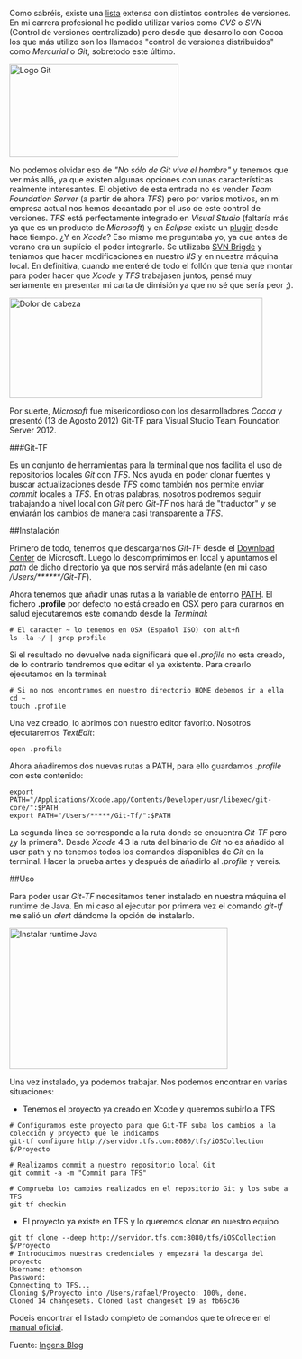 Como sabréis, existe una [lista](http://en.wikipedia.org/wiki/Comparison_of_revision_control_software) extensa con distintos controles de versiones. En mi carrera profesional he podido utilizar varios como *CVS* o *SVN* (Control de versiones centralizado) pero desde que desarrollo con Cocoa los que más utilizo son los llamados "control de versiones distribuidos" como *Mercurial* o *Git*, sobretodo este último.

<img src="http://objective-c.es/wp-content/uploads/2012/12/logo_git-300x165.png" alt="Logo Git" title="Logo Git" width="300" height="165" class="aligncenter size-medium wp-image-717" />

No podemos olvidar eso de *"No sólo de Git vive el hombre"* y tenemos que ver más allá, ya que existen algunas opciones con unas características realmente interesantes. El objetivo de esta entrada no es vender *Team Foundation Server* (a partir de ahora *TFS*) pero por varios motivos, en mi empresa actual nos hemos decantado por el uso de este control de versiones. *TFS* está perfectamente integrado en *Visual Studio* (faltaría más ya que es un producto de *Microsoft*) y en *Eclipse* existe un [plugin](http://marketplace.eclipse.org/content/tfs-plug-eclipse#.UMinfJPm6zA) desde hace tiempo. ¿Y en *Xcode*? Eso mismo me preguntaba yo, ya que antes de verano era un suplício el poder integrarlo. Se utilizaba [SVN Brigde](http://svnbridge.codeplex.com/) y teníamos que hacer modificaciones en nuestro *IIS* y en nuestra máquina local. En definitiva, cuando me enteré de todo el follón que tenía que montar para poder hacer que *Xcode* y *TFS* trabajasen juntos, pensé muy seriamente en presentar mi carta de dimisión ya que no sé que sería peor ;).

<img src="http://objective-c.es/wp-content/uploads/2012/12/dolor_de_cabeza.jpeg" alt="Dolor de cabeza" title="Dolor de cabeza" width="449" height="178" class="aligncenter size-full wp-image-727" />

Por suerte, *Microsoft* fue misericordioso con los desarrolladores *Cocoa* y presentó (13 de Agosto 2012) Git-TF para Visual Studio Team Foundation Server 2012.

###Git-TF

Es un conjunto de herramientas para la terminal que nos facilita el uso de repositorios locales *Git* con *TFS*. Nos ayuda en poder clonar fuentes y buscar actualizaciones desde *TFS* como también nos permite enviar *commit* locales a *TFS*. En otras palabras, nosotros podremos seguir trabajando a nivel local con *Git* pero *Git-TF* nos hará de "traductor" y se enviarán los cambios de manera casi transparente a *TFS*.

##Instalación

Primero de todo, tenemos que descargarnos *Git-TF* desde el [Download Center](http://www.microsoft.com/en-us/download/details.aspx?id=30474) de Microsoft. Luego lo descomprimimos en local y apuntamos el *path* de dicho directorio ya que nos servirá más adelante (en mi caso */Users/\*\*\*\*\*\*/Git-TF*).

Ahora tenemos que añadir unas rutas a la variable de entorno [PATH](http://www.bonillaware.com/configurar-variable-entorno-path-mac). El fichero **.profile** por defecto no está creado en OSX pero para curarnos en salud ejecutaremos este comando desde la *Terminal*:

    # El caracter ~ lo tenemos en OSX (Español ISO) con alt+ñ
    ls -la ~/ | grep profile
    
Si el resultado no devuelve nada significará que el *.profile* no esta creado, de lo contrario tendremos que editar el ya existente. Para crearlo ejecutamos en la terminal:

    # Si no nos encontramos en nuestro directorio HOME debemos ir a ella
    cd ~
    touch .profile
    
Una vez creado, lo abrimos con nuestro editor favorito. Nosotros ejecutaremos *TextEdit*:

    open .profile
    
Ahora añadiremos dos nuevas rutas a PATH, para ello guardamos *.profile* con este contenido:

    export PATH="/Applications/Xcode.app/Contents/Developer/usr/libexec/git-core/":$PATH
    export PATH="/Users/*****/Git-Tf/":$PATH
    
La segunda línea se corresponde a la ruta donde se encuentra *Git-TF* pero ¿y la primera?. Desde *Xcode* 4.3 la ruta del binario de *Git* no es añadido al user path y no tenemos todos los comandos disponibles de *Git* en la terminal. Hacer la prueba antes y después de añadirlo al *.profile* y vereis.

##Uso

Para poder usar *Git-TF* necesitamos tener instalado en nuestra máquina el runtime de Java. En mi caso al ejecutar por primera vez el comando *git-tf* me salió un *alert* dándome la opción de instalarlo.

<img src="http://objective-c.es/wp-content/uploads/2012/12/runtime_java-e1355950371268.png" alt="Instalar runtime Java" title="Instalar runtime Java" width="387" height="250" class="aligncenter size-full wp-image-738" />

Una vez instalado, ya podemos trabajar. Nos podemos encontrar en varias situaciones:

* Tenemos el proyecto ya creado en Xcode y queremos subirlo a TFS

<!-- -->

    # Configuramos este proyecto para que Git-TF suba los cambios a la colección y proyecto que le indicamos
    git-tf configure http://servidor.tfs.com:8080/tfs/iOSCollection $/Proyecto
     
    # Realizamos commit a nuestro repositorio local Git
    git commit -a -m "Commit para TFS"
     
    # Comprueba los cambios realizados en el repositorio Git y los sube a TFS
    git-tf checkin
    
* El proyecto ya existe en TFS y lo queremos clonar en nuestro equipo

<!-- -->

    git tf clone --deep http://servidor.tfs.com:8080/tfs/iOSCollection $/Proyecto
    # Introducimos nuestras credenciales y empezará la descarga del proyecto
    Username: ethomson
    Password: 
    Connecting to TFS...
    Cloning $/Proyecto into /Users/rafael/Proyecto: 100%, done.                   
    Cloned 14 changesets. Cloned last changeset 19 as fb65c36
    
Podeis encontrar el listado completo de comandos que te ofrece en el [manual oficial](http://webcache.googleusercontent.com/search?q=cache:o24wsDlL6RoJ:download.microsoft.com/download/A/E/2/AE23B059-5727-445B-91CC-15B7A078A7F4/Git-TF_GettingStarted.html+&cd=2&hl=es&ct=clnk&gl=es).

Fuente: [Ingens Blog](http://www.ingens-networks.com/blog/post/2012/12/12/Team-Foundation-Server-en-nuestros-proyectos-de-Xcode-gracias-a-Git-TF.aspx)